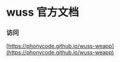 # wuss 官方文档

### 访问

[https://phonycode.github.io/wuss-weapp](https://phonycode.github.io/wuss-weapp)
